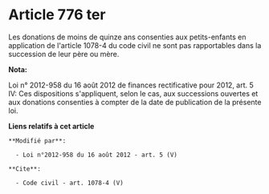 # Article 776 ter

Les donations de moins de quinze ans consenties aux petits-enfants en application de l'article 1078-4 du code civil ne sont
pas rapportables dans la succession de leur père ou mère.

**Nota:**

Loi n° 2012-958 du 16 août 2012 de finances rectificative pour 2012, art. 5 IV: Ces dispositions s'appliquent, selon le cas,
aux successions ouvertes et aux donations consenties à compter de la date de publication de la présente loi.

**Liens relatifs à cet article**

	**Modifié par**:

	  - Loi n°2012-958 du 16 août 2012 - art. 5 (V)

	**Cite**:

	  - Code civil - art. 1078-4 (V)
